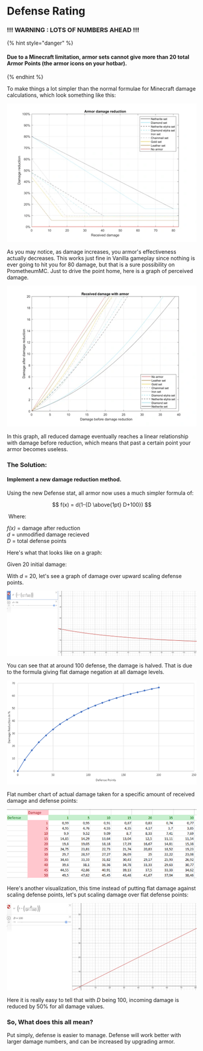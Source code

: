 # Defense Rating

### !!! WARNING : LOTS OF NUMBERS AHEAD !!!

{% hint style="danger" %}
#### Due to a Minecraft limitation, armor sets cannot give more than 20 total Armor Points (the armor icons on your hotbar).
{% endhint %}

&#x20;   To make things a lot simpler than the normal formulae for Minecraft damage calculations, which look something like this:

![Armor Damage Reduction by % and Damage Received](<../../.gitbook/assets/image (48).png>)

&#x20;   As you may notice, as damage increases, you armor's effectiveness actually decreases. This works just fine in Vanilla gameplay since nothing is ever going to hit you for 80 damage, but that is a sure possibility on PrometheumMC. Just to drive the point home, here is a graph of perceived damage.

![Damage After Reduction / Damage Before Reduction](<../../.gitbook/assets/image (94).png>)

&#x20;   In this graph, all reduced damage eventually reaches a linear relationship with damage before reduction, which means that past a certain point your armor becomes useless.

### The Solution:

#### &#x20;   Implement a new damage reduction method.

&#x20;   Using the new Defense stat, all armor now uses a much simpler formula of:

$$
f(x) = d(1-{D \above{1pt} D+100})
$$

​    Where:

&#x20;   _f(x)_ = damage after reduction\
&#x20;   _d_ = unmodified damage recieved\
&#x20;   _D_ = total defense points

&#x20;   Here's what that looks like on a graph:

&#x20;   Given 20 initial damage:

&#x20;   With _d_ = 20, let's see a graph of damage over upward scaling defense points.

![ ](<../../.gitbook/assets/image (64).png>)

&#x20;   You can see that at around 100 defense, the damage is halved. That is due to the formula giving flat damage negation at all damage levels.&#x20;



![Damage Reduction in % over Increasing Defense Points](<../../.gitbook/assets/image (82).png>)

&#x20;   Flat number chart of actual damage taken for a specific amount of received damage and defense points:

![](<../../.gitbook/assets/image (56).png>)

&#x20;   Here's another visualization, this time instead of putting flat damage against scaling defense points, let's put scaling damage over flat defense points:

![Scaling damage over Flat Defense Points](<../../.gitbook/assets/image (66).png>)

&#x20;    Here it is really easy to tell that with _D_ being 100, incoming damage is reduced by 50% for all damage values.

### So, What does this all mean?

&#x20;   Put simply, defense is easier to manage. Defense will work better with larger damage numbers, and can be increased by upgrading armor.
